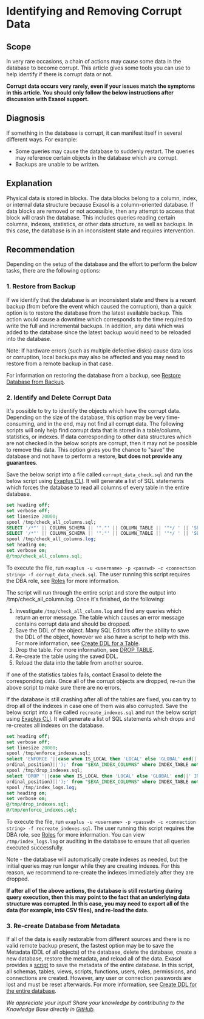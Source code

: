 # Identifying and Removing Corrupt Data

## Scope

In very rare occasions, a chain of actions may cause some data in the database to become corrupt. This article gives some tools you can use to help identify if there is corrupt data or not. 

**Corrupt data occurs very rarely, even if your issues match the symptoms in this article. You should only follow the below instructions after discussion with Exasol support.**

## Diagnosis

If something in the database is corrupt, it can manifest itself in several different ways. For example:
* Some queries may cause the database to suddenly restart. The queries may reference certain objects in the database which are corrupt.
* Backups are unable to be written.

## Explanation

Physical data is stored in blocks. The data blocks belong to a column, index, or internal data structure because Exasol is a column-oriented database. If data blocks are removed or not accessible, then any attempt to access that block will crash the database. This includes queries reading certain columns, indexes, statistics, or other data structure, as well as backups. In this case, the database is in an inconsistent state and requires intervention.

## Recommendation

Depending on the setup of the database and the effort to perform the below tasks, there are the following options:

### 1. Restore from Backup
If we identify that the database is an inconsistent state and there is a recent backup (from before the event which caused the corruption), than a quick option is to restore the database from the latest available backup. This action would cause a downtime which corresponds to the time required to write the full and incremental backups. In addition, any data which was added to the database since the latest  backup would need to be reloaded into the database. 

Note: If hardware errors (such as multiple defective disks) cause data loss or corruption, local backups may also be affected and you may need to restore from a remote backup in that case. 

For information on restoring the database from a backup, see [Restore Database from Backup](https://docs.exasol.com/db/latest/administration/on-premise/backup_restore/restore_database.htm).

### 2. Identify and Delete Corrupt Data
It's possible to try to identify the objects which have the corrupt data. Depending on the size of the database, this option may be very time-consuming, and in the end, may not find all corrupt data. The following scripts will only help find corrupt data that is stored in a table/column, statistics, or indexes. If data corresponding to other data structures which are not checked in the below scripts are corrupt, then it may not be possible to remove this data. This option gives you the chance to "save" the database and not have to perform a restore, **but does not provide any guarantees**. 

Save the below script into a file called `corrupt_data_check.sql` and run the below script using [Exaplus CLI](https://docs.exasol.com/db/latest/connect_exasol/sql_clients/exaplus_cli/exaplus_cli.htm). It will generate a list of SQL statements which forces the database to read all columns of every table in the entire database. 

```sql
set heading off;
set verbose off;
set linesize 20000;
spool /tmp/check_all_columns.sql;
SELECT '/*"' || COLUMN_SCHEMA || '"."' || COLUMN_TABLE || '"*/ ' || 'SELECT '||GROUP_CONCAT(CASE WHEN column_type='BOOLEAN' THEN 'COUNT("'||column_name||'")' WHEN column_type LIKE '%CHAR%' THEN 'MIN(LENGTH("'||column_name||'"))' ELSE 'MIN("'||column_name||'")' END ORDER BY column_ordinal_position)||' FROM "'||column_schema||'"."'||column_table||'";' FROM SYS."$EXA_SYS_COLUMNS_BASE" where column_schema='EXA_STATISTICS' and column_object_type='TABLE' group by column_table,column_schema order by column_table desc;
SELECT '/*"' || COLUMN_SCHEMA || '"."' || COLUMN_TABLE || '"*/ ' || 'SELECT '||GROUP_CONCAT(CASE WHEN column_type='BOOLEAN' THEN 'COUNT("'||column_name||'")' WHEN column_type LIKE '%CHAR%' THEN 'MIN(LENGTH("'||column_name||'"))' ELSE 'MIN("'||column_name||'")' END ORDER BY column_ordinal_position)||' FROM "'||column_schema||'"."'||column_table||'";' FROM SYS.EXA_DBA_COLUMNS where column_object_type='TABLE' group by column_table,column_schema order by column_table desc;
spool /tmp/check_all_columns.log;
set heading on;
set verbose on;
@/tmp/check_all_columns.sql;
```

To execute the file, run `exaplus -u <username> -p <passwd> -c <connection string> -f corrupt_data_check.sql`. The user running this script requires the DBA role, see [Roles](https://docs.exasol.com/db/latest/database_concepts/database_users_roles.htm#Roles) for more information.

The script will run through the entire script and store the output into /tmp/check_all_column.log. Once it's finished, do the following:
1. Investigate `/tmp/check_all_column.log` and find any queries which return an error message. The table which causes an error message contains corrupt data and should be dropped.
2. Save the DDL of the object. Many SQL Editors offer the ability to save the DDL of the object, however we also have a script to help with this. For more information, see [Create DDL for a Table](create-ddl-for-a-table.md).
3. Drop the table. For more information, see [DROP TABLE](https://docs.exasol.com/db/latest/sql/drop_table.htm).
4. Re-create the table using the saved DDL.
5. Reload the data into the table from another source. 

If one of the statistics tables fails, contact Exasol to delete the corresponding data. Once all of the corrupt objects are dropped, re-run the above script to make sure there are no errors. 

If the database is still crashing after all of the tables are fixed, you can try to drop all of the indexes in case one of them was also corrupted. Save the below script into a file called `recreate_indexes.sql` and run the below script using [Exaplus CLI](https://docs.exasol.com/db/latest/connect_exasol/sql_clients/exaplus_cli/exaplus_cli.htm). It will generate a list of SQL statements which drops and re-creates all indexes on the database.



```sql
set heading off;
set verbose off;
set linesize 20000;
spool /tmp/enforce_indexes.sql;
select 'ENFORCE '||case when IS_LOCAL then 'LOCAL' else 'GLOBAL' end||' INDEX ON "'||INDEX_SCHEMA||'"."'||INDEX_TABLE||'" ('||GROUP_CONCAT(('"'||COLUMN_NAME||'"')  order by
ordinal_position)||');' from "$EXA_INDEX_COLUMNS" where INDEX_TABLE not like 'RPL:%'  group by index_object_id, index_schema, index_table, is_local order by COUNT(*) ASC;
spool /tmp/drop_indexes.sql;
select 'DROP '||case when IS_LOCAL then 'LOCAL' else 'GLOBAL' end||' INDEX ON "'||INDEX_SCHEMA||'"."'||INDEX_TABLE||'" ('||GROUP_CONCAT(('"'||COLUMN_NAME||'"')  order by
ordinal_position)||');' from "$EXA_INDEX_COLUMNS" where INDEX_TABLE not like 'RPL:%'  group by index_object_id, index_schema, index_table, is_local order by COUNT(*) ASC;
spool /tmp/index_logs.log;
set heading on;
set verbose on;
@/tmp/drop_indexes.sql;
@/tmp/enforce_indexes.sql;
```

To execute the file, run `exaplus -u <username> -p <passwd> -c <connection string> -f recreate_indexes.sql`. The user running this script requires the DBA role, see [Roles](https://docs.exasol.com/db/latest/database_concepts/database_users_roles.htm#Roles) for more information. You can view `/tmp/index_logs.log` or auditing in the database to ensure that all queries executed successfully.

Note - the database will automatically create indexes as needed, but the initial queries may run longer while they are creating indexes. For this reason, we recommend to re-create the indexes immediately after they are dropped.  

**If after all of the above actions, the database is still restarting during query execution, then this may point to the fact that an underlying data structure was corrupted. In this case, you may need to export all of the data (for example, into CSV files), and re-load the data.**

### 3. Re-create Database from Metadata

If all of the data is easily restorable from different sources and there is no valid remote backup present, the fastest option may be to save the Metadata (DDL of all objects) of the database, delete the database, create a new database, restore the metadata, and reload all of the data. Exasol provides a [script](https://raw.githubusercontent.com/exasol/exa-toolbox/master/utilities/create_db_ddl.sql) to save the metadata of the entire database. In this script, all schemas, tables, views, scripts, functions, users, roles, permissions, and connections are created. However, any user or connection passwords are lost and must be reset afterwards. For more information, see [Create DDL for the entire database](create-ddl-for-the-entire-database.md).

*We appreciate your input! Share your knowledge by contributing to the Knowledge Base directly in [GitHub](https://github.com/exasol/public-knowledgebase).* 
